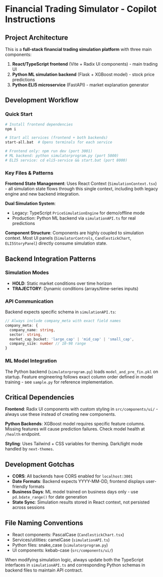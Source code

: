# Financial Trading Simulator - Copilot Instructions

## Project Architecture

This is a **full-stack financial trading simulation platform** with three main components:
1. **React/TypeScript frontend** (Vite + Radix UI components) - main trading UI
2. **Python ML simulation backend** (Flask + XGBoost model) - stock price predictions  
3. **Python ELI5 microservice** (FastAPI) - market explanation generator

## Development Workflow

### Quick Start
```bash
# Install frontend dependencies
npm i

# Start all services (frontend + both backends)
start-all.bat  # Opens terminals for each service

# Frontend only: npm run dev (port 3001)
# ML backend: python simulatorprogram.py (port 5000) 
# ELI5 service: cd eli5-service && start.bat (port 8000)
```

### Key Files & Patterns

**Frontend State Management**: Uses React Context (`SimulationContext.tsx`) - all simulation state flows through this single context, including both legacy engine and new backend integration.

**Dual Simulation System**: 
- Legacy: TypeScript `PriceSimulationEngine` for demo/offline mode
- Production: Python ML backend via `simulationAPI.ts` for real predictions

**Component Structure**: Components are highly coupled to simulation context. Most UI panels (`SimulatorControls`, `CandlestickChart`, `ELI5StoryPanel`) directly consume simulation state.

## Backend Integration Patterns

### Simulation Modes
- **HOLD**: Static market conditions over time horizon 
- **TRAJECTORY**: Dynamic conditions (arrays/time-series inputs)

### API Communication
Backend expects specific schema in `simulationAPI.ts`:
```typescript
// Always include company_meta with exact field names
company_meta: {
  company_name: string,
  sector: string, 
  market_cap_bucket: 'large_cap' | 'mid_cap' | 'small_cap',
  company_size: number // 10-98 range
}
```

### ML Model Integration
The Python backend (`simulatorprogram.py`) loads `model_and_pre_fin.pkl` on startup. Feature engineering follows exact column order defined in model training - see `sample.py` for reference implementation.

## Critical Dependencies

**Frontend**: Radix UI components with custom styling in `src/components/ui/` - always use these instead of creating new components.

**Python Backends**: XGBoost model requires specific feature columns. Missing features will cause prediction failures. Check model health at `/health` endpoint.

**Styling**: Uses Tailwind + CSS variables for theming. Dark/light mode handled by `next-themes`.

## Development Gotchas

- **CORS**: All backends have CORS enabled for `localhost:3001`
- **Date Formats**: Backend expects YYYY-MM-DD, frontend displays user-friendly formats
- **Business Days**: ML model trained on business days only - use `pd.bdate_range()` for date generation
- **State Sync**: Simulation results stored in React context, not persisted across sessions

## File Naming Conventions
- React components: PascalCase (`CandlestickChart.tsx`)
- Services/utilities: camelCase (`simulationAPI.ts`)  
- Python files: snake_case (`simulatorprogram.py`)
- UI components: kebab-case (`src/components/ui/`)

When modifying simulation logic, always update both the TypeScript interfaces in `simulationAPI.ts` and corresponding Python schemas in backend files to maintain API contract.